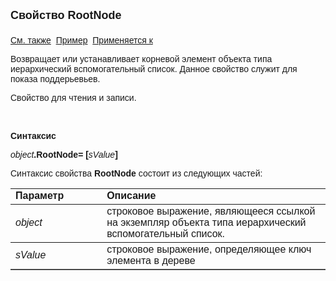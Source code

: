 ﻿<html>
<head>
<title>Иерархический вспомогательный список\RootNode</title>
</head>

<body>

<p><strong><font size="4" face="Arial">Свойство RootNode<br>
<br>
</font></strong><font face="Arial">
<a href="../AsTreeModalBrowser.html">См. также</a>&nbsp; <u>Пример</u>&nbsp; <a href="../AsTreeModalBrowser.html">
Применяется к</a></font></p>

<p><font face="Arial">Возвращает или устанавливает корневой элемент 
объекта типа иерархический вспомогательный список. Данное свойство служит для 
показа поддерьевьев.</font></p>

<p><font face="Arial">Свойство для чтения и записи.</font></p>

<p class="label">&nbsp;</p>

<p class="label"><font face="Arial"><b>Синтаксис </b></font></p>

<p><font face="Arial"><em>object</em><strong>.RootNode= [</strong><em>sValue</em><strong>]</strong></font></p>

<p><font face="Arial">Синтаксис свойства <strong>RootNode</strong>
состоит из следующих частей:</font></p>

<table border="1" cellPadding="5" cols="2" frame="below" rules="rows">
<TBODY>
  <tr vAlign="top">
    <td class="label" width="29%"><font face="Arial"><b>Параметр</b></font></td>
    <td class="label" width="71%"><font face="Arial"><strong>Описание</strong></font></td>
  </tr>
  <tr>
    <td width="29%"><em><font face="Arial">object</font></em></td>
    <td width="71%"><font face="Arial">строковое выражение, являющееся 
	ссылкой на экземпляр объекта типа иерархический вспомогательный список.</font></td>
  </tr>
</TBODY>
  <tr>
    <td width="29%"><em><font face="Arial">sValue</font></em></td>
    <td width="71%"><font face="Arial">строковое выражение, 
	определяющее ключ элемента в дереве</font></td>
  </tr>
</table>

<p class="label">&nbsp;</p>
</body>
</html>
